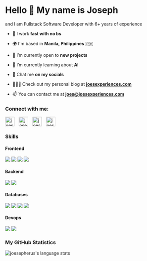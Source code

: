 <h1>Hello 👋 My name is Joseph</h1>

and I am Fullstack Software Developer with 6+ years of experience

- 🚀 I work **fast with no bs**

- 🌍 I'm based in **Manila, Philippines** 🇵🇭

- 🤝 I’m currently open to **new projects**

- 🌱 I’m currently learning about **AI**

- 💬 Chat me **on my socials**

- 👨🏻‍💻 Check out my personal blog at **[joesexperiences.com](https://joesexperiences.com)**

- 📫 You can contact me at **joes@joesexperiences.com**

<h3 align="left">Connect with me:</h3>
<p align="left">
<a href="https://twitter.com/joesexperiences" target="_blank" style="margin-right:10px"><img align="center" src="https://raw.githubusercontent.com/rahuldkjain/github-profile-readme-generator/master/src/images/icons/Social/twitter.svg" alt="joesexperiences" height="30" width="30" /></a>
<a href="https://linkedin.com/in/joseph-maloch" target="_blank"style="margin-right:10px"><img align="center" src="https://raw.githubusercontent.com/rahuldkjain/github-profile-readme-generator/master/src/images/icons/Social/linked-in-alt.svg" alt="joseph-maloch" height="30" width="30" /></a>
<a href="https://instagram.com/joesexperiences" target="_blank" style="margin-right:10px"><img align="center" src="https://raw.githubusercontent.com/rahuldkjain/github-profile-readme-generator/master/src/images/icons/Social/instagram.svg" alt="joesexperiences" height="30" width="30" /></a>
<a href="https://www.youtube.com/@JoesExperiences" target="_blank" style="margin-right:10px"><img align="center" src="https://raw.githubusercontent.com/rahuldkjain/github-profile-readme-generator/master/src/images/icons/Social/youtube.svg" alt="joesexperiences" height="30" width="30" /></a>
</p>

<h3 align="left">Skills</h3>    

<div>
<h4>Frontend</h4>
<img src="https://skillicons.dev/icons?i=ts" />
<img src="https://skillicons.dev/icons?i=js" />
<img src="https://skillicons.dev/icons?i=react" />
<img src="https://skillicons.dev/icons?i=vue" />
<h4>Backend</h4>
<img src="https://skillicons.dev/icons?i=nodejs" />
<img src="https://skillicons.dev/icons?i=graphql" />
<h4>Databases</h4>
<img src="https://skillicons.dev/icons?i=postgres" />
<img src="https://skillicons.dev/icons?i=mongodb" />
<img src="https://skillicons.dev/icons?i=mysql" />
<img src="https://skillicons.dev/icons?i=redis" />
<h4>Devops</h4>
<img src="https://skillicons.dev/icons?i=aws" />
<img src="https://skillicons.dev/icons?i=docker" />
</div>


<h3 align="left">My GitHub Statistics</h3>

![joesepherus's language stats](https://github-readme-stats.vercel.app/api/top-langs/?username=joesepherus&hide=HTML&`&langs_count=4&layout=compact)